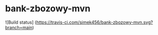 # bank-zbozowy-mvn

![Build status] (<https://travis-ci.com/simek456/bank-zbozowy-mvn.svg?branch=main>)
